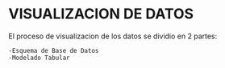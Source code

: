 # VISUALIZACION DE DATOS

El proceso de visualizacion de los datos se dividio en 2 partes:

    -Esquema de Base de Datos
    -Modelado Tabular

